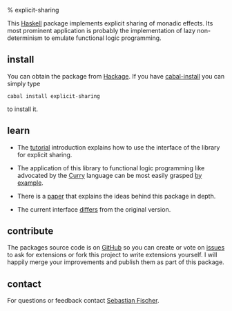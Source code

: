 % explicit-sharing

This [Haskell] package implements explicit sharing of monadic
effects. Its most prominent application is probably the implementation
of lazy non-determinism to emulate functional logic programming.


install
-------

You can obtain the package from [Hackage]. If you have [cabal-install]
you can simply type

    cabal install explicit-sharing

to install it.


learn
-----

  * The [tutorial] introduction explains how to use the interface of
    the library for explicit sharing.

  * The application of this library to functional logic programming
    like advocated by the [Curry] language can be most easily grasped
    [by example][FLP].

  * There is a [paper] that explains the ideas behind this package in
    depth.

  * The current interface [differs][changes] from the original version.

contribute
----------

The packages source code is on [GitHub] so you can create or vote on
[issues] to ask for extensions or fork this project to write
extensions yourself. I will happily merge your improvements and
publish them as part of this package.


contact
-------

For questions or feedback contact [Sebastian Fischer].



[Haskell]: http://haskell.org

[Hackage]: http://hackage.haskell.org/cgi-bin/hackage-scripts/package/explicit-sharing
[cabal-install]: http://hackage.haskell.org/trac/hackage/wiki/CabalInstall

[tutorial]: tutorial.html
[Curry]: http://curry-language.org
[FLP]: flp.html
[paper]: http://www-ps.informatik.uni-kiel.de/~sebf/pub/icfp09.html
[changes]: changes.html

[GitHub]: http://github.com/sebfisch/explicit-sharing
[issues]: http://github.com/sebfisch/explicit-sharing/issues

[Sebastian Fischer]: mailto:sebf@informatik.uni-kiel.de

